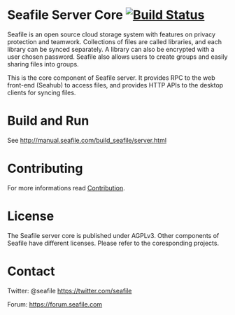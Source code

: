 Seafile Server Core [![Build Status](https://secure.travis-ci.org/haiwen/seafile-server.svg?branch=master)](http://travis-ci.org/haiwen/seafile-server)
============

Seafile is an open source cloud storage system with features on privacy protection and teamwork. Collections of files are called libraries, and each library can be synced separately. A library can also be encrypted with a user chosen password. Seafile also allows users to create groups and easily sharing files into groups.

This is the core component of Seafile server. It provides RPC to the web front-end (Seahub) to access files, and provides HTTP APIs to the desktop clients for syncing files.

Build and Run
=============

See <http://manual.seafile.com/build_seafile/server.html>

Contributing
===========

For more informations read [Contribution](https://manual.seafile.com/contribution/).

License
=======

The Seafile server core is published under AGPLv3. Other components of Seafile have different licenses. Please refer to the coresponding projects.

Contact
=======

Twitter: @seafile <https://twitter.com/seafile>

Forum: <https://forum.seafile.com>
